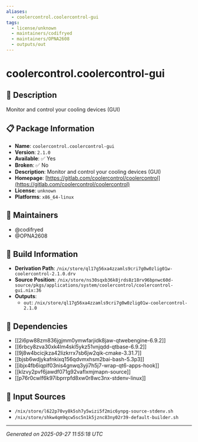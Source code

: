 ```yaml
---
aliases:
  - coolercontrol.coolercontrol-gui
tags:
  - license/unknown
  - maintainers/codifryed
  - maintainers/OPNA2608
  - outputs/out
---
```


# coolercontrol.coolercontrol-gui

## 📝 Description

Monitor and control your cooling devices (GUI)

## 📋 Package Information

- **Name**: `coolercontrol.coolercontrol-gui`
- **Version**: `2.1.0`
- **Available**: ✅ Yes
- **Broken**: ✅ No
- **Description**: Monitor and control your cooling devices (GUI)
- **Homepage**: [https://gitlab.com/coolercontrol/coolercontrol](https://gitlab.com/coolercontrol/coolercontrol)
- **License**: `unknown`
- **Platforms**: `x86_64-linux`
## 👥 Maintainers

- @codifryed
- @OPNA2608


## 🔧 Build Information

- **Derivation Path**: `/nix/store/ql17g56xa4zzamls9cri7g0w0zlig01w-coolercontrol-2.1.0.drv`
- **Source Position**: `/nix/store/ns30sqxb36k8jrds8z18rv96bpnwc60d-source/pkgs/applications/system/coolercontrol/coolercontrol-gui.nix:36`
- **Outputs**:
  - `out`:  `/nix/store/ql17g56xa4zzamls9cri7g0w0zlig01w-coolercontrol-2.1.0`

## 🔗 Dependencies

- [[2i6pw88zm836jgjmm0ymwfarjidk8jaw-qtwebengine-6.9.2]]
- [[6rbcy8zva30xk4lm4skl5ykz51vnjqdd-qtbase-6.9.2]]
- [[9j8w4bcicjkza42lizkrrx7sb6jw2qik-cmake-3.31.7]]
- [[bjsb6wdjykafnkixq156qdvmxhsm2bai-bash-5.3p3]]
- [[ibjx4fb6iqplf03nis4gnwq3yji7h5j7-wrap-qt6-apps-hook]]
- [[klzvy2pvf6jawdf071g92vaflxmjmapn-source]]
- [[p76r0cwlf6k97ibprrpfd8xw0r8wc3nx-stdenv-linux]]

## 📁 Input Sources

- `/nix/store/l622p70vy8k5sh7y5wizi5f2mic6ynpg-source-stdenv.sh`
- `/nix/store/shkw4qm9qcw5sc5n1k5jznc83ny02r39-default-builder.sh`

---
*Generated on 2025-09-27 11:55:18 UTC*
